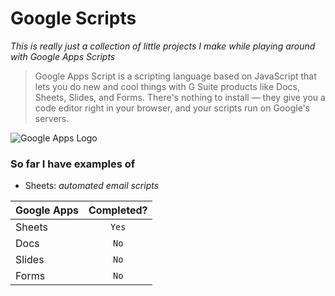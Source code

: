 Google Scripts
======

_This is really just a collection of little projects I make while playing around with Google Apps Scripts_

> Google Apps Script is a scripting language based on JavaScript that lets you do new and cool things with G Suite products like Docs, Sheets, Slides, and Forms. There's nothing to install — they give you a code editor right in your browser, and your scripts run on Google's servers.

![Google Apps Logo](https://upload.wikimedia.org/wikipedia/en/f/f2/Google_Apps_Script.png "Apps Script Logo")

### So far I have examples of
+ Sheets: _automated email scripts_

| Google Apps   | Completed?    |
| ------------- |:-------------:|
|   Sheets      |    `Yes`      | 
|   Docs        |    `No`       |   
|   Slides      |    `No`       |
|   Forms       |    `No`       |    
